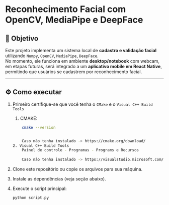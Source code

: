 # Reconhecimento Facial com OpenCV, MediaPipe e DeepFace

## 📌 Objetivo
Este projeto implementa um sistema local de **cadastro e validação facial** utilizando `Numpy`, `OpenCV`, `MediaPipe`, `DeepFace`.  
No momento, ele funciona em ambiente **desktop/notebook** com webcam, em etapas futuras, será integrado a um **aplicativo mobile em React Native**, 
permitindo que usuários se cadastrem por reconhecimento facial.

---

## ⚙️ Como executar
1. Primeiro certifique-se que você tenha o `CMake` e o `Visual C++ Build Tools`
    1. CMAKE:
    ```bash
        cmake --version


        Caso não tenha instalado -> https://cmake.org/download/
    2. Visual C++ Build Tools
        Painel de controle - Programas - Programs e Recursos
       
        Caso não tenha instalado -> https://visualstudio.microsoft.com/pt-br/visual-cpp-build-tools/
2. Clone este repositório ou copie os arquivos para sua máquina.  


3. Instale as dependências (veja seção abaixo).  
4. Execute o script principal:
   ```bash
   python script.py
